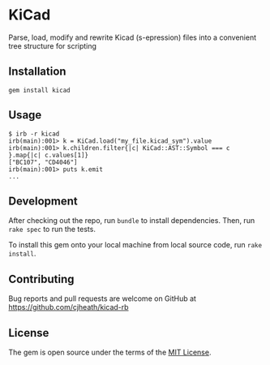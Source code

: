 # KiCad

Parse, load, modify and rewrite Kicad (s-epression) files into a convenient tree structure for scripting

## Installation

    gem install kicad

## Usage

    $ irb -r kicad
    irb(main):001> k = KiCad.load("my_file.kicad_sym").value
    irb(main):001> k.children.filter{|c| KiCad::AST::Symbol === c }.map{|c| c.values[1]}
    ["BC107", "CD4046"]
    irb(main):001> puts k.emit
    ...

## Development

After checking out the repo, run `bundle` to install dependencies. Then, run `rake spec` to run the tests.

To install this gem onto your local machine from local source code, run `rake install`.

## Contributing

Bug reports and pull requests are welcome on GitHub at https://github.com/cjheath/kicad-rb

## License

The gem is open source under the terms of the [MIT License](http://opensource.org/licenses/MIT).

